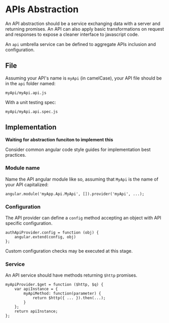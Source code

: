 # APIs Abstraction

An API abstraction should be a service exchanging data with a server and returning
promises. An API can also apply basic transformations on request and responses
to expose a cleaner interface to javascript code.

An `api` umbrella service can be defined to aggregate APIs inclusion and configuration.

## File

Assuming your API's name is `myApi` (in camelCase), your API file should be in
the `api` folder named:

`myApi/myApi.api.js`

With a unit testing spec:

`myApi/myApi.api.spec.js`

## Implementation

**Waiting for abstraction funciton to implement this**

Consider common angular code style guides for implementation best practices.

### Module name

Name the API angular module like so, assuming that `MyApi` is the name of your
API capitalized:

```
angular.module('myApp.Api.MyApi', []).provider('myApi', ...);
```

### Configuration

The API provider can define a `config` method accepting an object with API specific
configuration.

```
authApiProvider.config = function (obj) {
	angular.extend(config, obj)
};
```

Custom configuration checks may be executed at this stage.

### Service

An API service should have methods returning `$http` promises.

```
myApiProvider.$get = function ($http, $q) {
	var apiInstance = {
		myApiMethod: function(parameter) {
			return $http({ ... }).then(...);
		}
	};
	return apiInstance;
};
```

